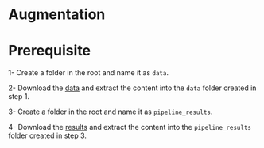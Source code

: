 # Augmentation

# Prerequisite
1- Create a folder in the root and name it as `data`.

2- Download the [data](https://www.dropbox.com/s/gggag863zu2wbbs/data.zip?dl=0) and extract the content into the `data` folder created in step 1.

3- Create a folder in the root and name it as `pipeline_results`.

4- Download the [results](https://www.dropbox.com/s/7z9d00va1u3wp37/results.zip?dl=0) and extract the content into the `pipeline_results` folder created in step 3.
